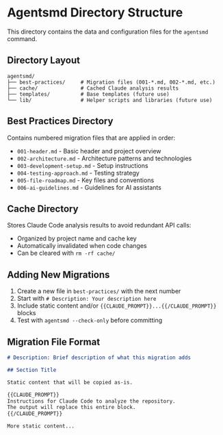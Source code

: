 # Agentsmd Directory Structure

This directory contains the data and configuration files for the `agentsmd` command.

## Directory Layout

```
agentsmd/
├── best-practices/     # Migration files (001-*.md, 002-*.md, etc.)
├── cache/              # Cached Claude analysis results
├── templates/          # Base templates (future use)
└── lib/                # Helper scripts and libraries (future use)
```

## Best Practices Directory

Contains numbered migration files that are applied in order:
- `001-header.md` - Basic header and project overview
- `002-architecture.md` - Architecture patterns and technologies
- `003-development-setup.md` - Setup instructions
- `004-testing-approach.md` - Testing strategy
- `005-file-roadmap.md` - Key files and conventions
- `006-ai-guidelines.md` - Guidelines for AI assistants

## Cache Directory

Stores Claude Code analysis results to avoid redundant API calls:
- Organized by project name and cache key
- Automatically invalidated when code changes
- Can be cleared with `rm -rf cache/`

## Adding New Migrations

1. Create a new file in `best-practices/` with the next number
2. Start with `# Description: Your description here`
3. Include static content and/or `{{CLAUDE_PROMPT}}...{{/CLAUDE_PROMPT}}` blocks
4. Test with `agentsmd --check-only` before committing

## Migration File Format

```markdown
# Description: Brief description of what this migration adds

## Section Title

Static content that will be copied as-is.

{{CLAUDE_PROMPT}}
Instructions for Claude Code to analyze the repository.
The output will replace this entire block.
{{/CLAUDE_PROMPT}}

More static content...
```